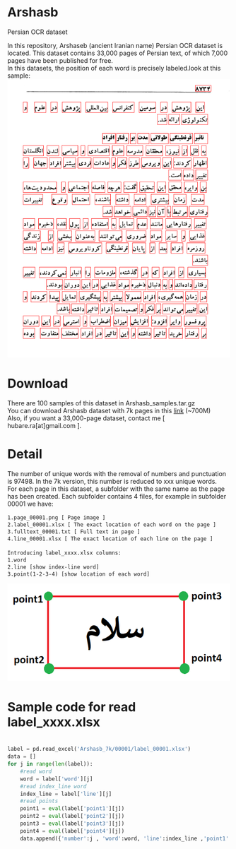 # Arshasb
Persian OCR dataset

In this repository, Arshaseb (ancient Iranian name) Persian OCR dataset  is located.
This dataset contains 33,000 pages of Persian text, of which 7,000 pages have been published for free.<br>
In this datasets, the position of each word is precisely labeled.look at this sample:</br>
<img src="https://github.com/persiandataset/Arshasb/blob/main/page_08734.png"></img>
    
# Download
There are 100 samples of this dataset in Arshasb_samples.tar.gz </br>
You can download Arshasb dataset with 7k pages in this <a href="https://drive.google.com/file/d/1G9JEZY9MSzaND8ynnFodIXQvMMM1_6J3/view?usp=sharing">link</a> (~700M)</br>
Also, if you want a 33,000-page dataset, contact me [ hubare.ra[at]gmail.com ].

# Detail
The number of unique words with the removal of numbers and punctuation is 97498. In the 7k version, this number is reduced to xxx unique words.</br>
For each page in this dataset, a subfolder with the same name as the page has been created.
Each subfolder contains 4 files, for example in subfolder 00001 we have:

    1.page_00001.png [ Page image ]
    2.label_00001.xlsx [ The exact location of each word on the page ]
    3.fulltext_00001.txt [ Full text in page ]
    4.line_00001.xlsx [ The exact location of each line on the page ]
    
    Introducing label_xxxx.xlsx columns:
    1.word
    2.line [show index-line word]
    3.point(1-2-3-4) [show location of each word]
<img src="https://github.com/persiandataset/Arshasb/blob/main/fig1.png"></img>
    
# Sample code for read label_xxxx.xlsx
```python

label = pd.read_excel('Arshasb_7k/00001/label_00001.xlsx')
data = []
for j in range(len(label)):
    #read word
    word = label['word'][j]
    #read index_line word
    index_line = label['line'][j]
    #read points
    point1 = eval(label['point1'][j])
    point2 = eval(label['point2'][j])
    point3 = eval(label['point3'][j])
    point4 = eval(label['point4'][j])
    data.append({'number':j , 'word':word, 'line':index_line ,'point1':point1,'point2':point2,'point3':point3,'point4':point4})
```
    
    
